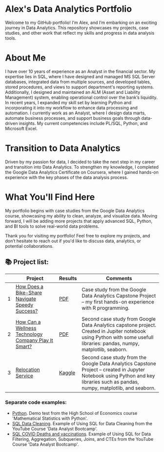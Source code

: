 # Alex's Data Analytics Portfolio

Welcome to my GitHub portfolio! I'm Alex, and I’m embarking on an exciting journey in Data Analytics. This repository showcases my projects, case studies, and other work that reflect my skills and progress in data analysis tools.

# About Me
I have over 10 years of experience as an Analyst in the financial sector. My expertise lies in SQL, where I have designed and managed MS SQL Server databases, integrated data from multiple sources, and developed tables, stored procedures, and views to support department's reporting systems. Additionally, I designed and maintained an ALM (Asset and Liability Management) system, enabling operational control over the bank’s liquidity. In recent years, I expanded my skill set by learning Python and incorporating it into my workflow to enhance data processing and automation. I currently work as an Analyst, where I design data marts, automate business processes, and support business goals through data-driven insights. My current competencies include PL/SQL, Python, and Microsoft Excel. 

# Transition to Data Analytics
Driven by my passion for data, I decided to take the next step in my career and transition into Data Analytics. To strengthen my knowledge, I completed the Google Data Analytics Certificate on Coursera, where I gained hands-on experience with the key phases of the data analysis process.

# What You'll Find Here
My portfolio begins with case studies from the Google Data Analytics course, showcasing my ability to clean, analyze, and visualize data. Moving forward, I will be adding more projects that apply advanced SQL, Python, and BI tools to solve real-world data problems.

Thank you for visiting my portfolio! Feel free to explore my projects, and don’t hesitate to reach out if you'd like to discuss data, analytics, or potential collaborations.

## 📚 Project list:  

|    | Project | Results | Comments |
|--------|----------|--------|----------------------------|
| 1 | [How Does a Bike-Share Navigate Speedy Success?](https://github.com/AlexPopov88/Portfolio/blob/main/Projects/Cyclistic%20bike-share/Cyclistic%20bike-share%20analysis.Rmd) | [PDF](https://github.com/AlexPopov88/Portfolio/blob/main/Projects/Cyclistic%20bike-share/Cyclistic%20bike-share%20analysis.pdf) | Case study from the Google Data Analytics Capstone Project – my first hands-on experience with R programming. |
| 2 | [How Can a Wellness Technology Company Play It Smart?](https://github.com/AlexPopov88/Portfolio/blob/main/Projects/Bellabeat/Bellabeat%20wellness%20analysis.ipynb) | [PDF](https://github.com/AlexPopov88/Portfolio/blob/main/Projects/Bellabeat/Bellabeat%20wellness%20analysis.pdf) | Second case study from Google Data Analytics capstone project. Created in Jupiter notebook using Python with some usefull libraries: pandas, numpy, matplotlib, seaborn.|
| 3 | [Relocation Service](https://github.com/AlexPopov88/Portfolio/blob/main/Projects/Relocation/relocation-service.ipynb) | [Kaggle](https://www.kaggle.com/code/popovalvl/relocation-service) | Second case study from the Google Data Analytics Capstone Project – created in Jupyter Notebook using Python and key libraries such as pandas, numpy, matplotlib, and seaborn.|


### Separate code examples:
+ [Python](https://github.com/AlexPopov88/Portfolio/blob/main/Code%20examples/Python_HSE_Demo%20Test.ipynb). Demo test from the High School of Economics course 'Mathematical Statistics with Python'.
+ [SQL Data Cleaning](https://github.com/AlexPopov88/Portfolio/blob/main/Code%20examples/SQL_cleaning_data.sql). Example of Using SQL for Data Cleaning from the YouTube Course 'Data Analyst Bootcamp'.
+ [SQL COVID Deaths and vaccinations](https://github.com/AlexPopov88/Portfolio/blob/main/Code%20examples/SQL_COVID%20deaths%20and%20vaccinations.sql). Example of Using SQL for Data Filtering, Aggregation, Subqueries, Joins, and CTEs from the YouTube Course 'Data Analyst Bootcamp'.

  
